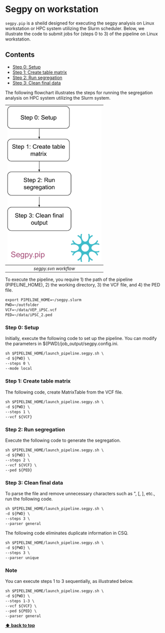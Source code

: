 # Segpy on workstation
`segpy.pip` is a sheild designed for executing the segpy analysis on Linux workstation or HPC system utilizing the Slurm scheduler. Below, we illustrate the code to submit jobs for (steps 0 to 3) of the pipeline on Linux workstation. 

## Contents
- [Step 0: Setup](#step-0-setup)
- [Step 1: Create table matrix](#step-1-create-table-matrix)
- [Step 2: Run segregation](#step-2-run-segregation)
- [Step 3: Clean final data](#step-3-clean-final-data)

The following flowchart illustrates the steps for running the segregation analysis on HPC system utilizing the Slurm system.

|<img src="https://raw.githubusercontent.com/neurobioinfo/segpy/main/segpy_pip.png" width="300" height="500"/>|
|:--:|
| _segpy.svn workflow_ |

To execute the pipeline, you require 1) the path of the pipeline (PIPELINE_HOME), 2) the working directory, 3) the VCF file, and 4) the PED file.

```
export PIPELINE_HOME=~/segpy.slurm
PWD=~/outfolder
VCF=~/data/VEP_iPSC.vcf
PED=~/data/iPSC_2.ped
```

### Step 0: Setup
Initially, execute the following code to set up the pipeline. You can modify the parameters in ${PWD}/job_output/segpy.config.ini.

```
sh $PIPELINE_HOME/launch_pipeline.segpy.sh \
-d ${PWD} \
--steps 0 \
--mode local
```

### Step 1: Create table matrix
The following code, create  MatrixTable from the VCF file.

```
sh $PIPELINE_HOME/launch_pipeline.segpy.sh \
-d ${PWD} \
--steps 1 \
--vcf ${VCF}
```

### Step 2: Run segregation 
Execute the following code to generate the segregation. 
```
sh $PIPELINE_HOME/launch_pipeline.segpy.sh \
-d ${PWD} \
--steps 2 \
--vcf ${VCF} \
--ped ${PED}  
```

### Step 3: Clean final data
To parse the file and remove unnecessary characters such as ", [, ], etc., run the following code.

```
sh $PIPELINE_HOME/launch_pipeline.segpy.sh \
-d ${PWD} \
--steps 3 \
--parser general
```

The following code eliminates duplicate information in CSQ. 
```
sh $PIPELINE_HOME/launch_pipeline.segpy.sh \
-d ${PWD} \
--steps 3 \
--parser unique
```

### Note
You can execute steps 1 to 3 sequentially, as illustrated below.

```
sh $PIPELINE_HOME/launch_pipeline.segpy.sh \
-d ${PWD} \
--steps 1-3 \
--vcf ${VCF} \
--ped ${PED} \
--parser general
```


**[⬆ back to top](#contents)**
